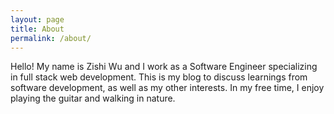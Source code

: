 ```yaml
---
layout: page
title: About
permalink: /about/
---
```


  Hello! My name is Zishi Wu and I work as a Software Engineer specializing
  in full stack web development. This is my blog to discuss learnings from
  software development, as well as my other interests. In my free time,
  I enjoy playing the guitar and walking in nature.

<!-- You can find the source code for Minima at GitHub: -->
<!-- [jekyll][jekyll-organization] / -->
<!-- [minima](https://github.com/jekyll/minima) -->
